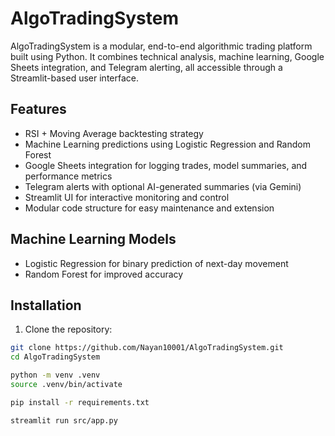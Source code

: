 # AlgoTradingSystem

AlgoTradingSystem is a modular, end-to-end algorithmic trading platform built using Python. It combines technical analysis, machine learning, Google Sheets integration, and Telegram alerting, all accessible through a Streamlit-based user interface.

## Features

- RSI + Moving Average backtesting strategy
- Machine Learning predictions using Logistic Regression and Random Forest
- Google Sheets integration for logging trades, model summaries, and performance metrics
- Telegram alerts with optional AI-generated summaries (via Gemini)
- Streamlit UI for interactive monitoring and control
- Modular code structure for easy maintenance and extension

## Machine Learning Models

- Logistic Regression for binary prediction of next-day movement
- Random Forest for improved accuracy

## Installation

1. Clone the repository:

```bash
git clone https://github.com/Nayan10001/AlgoTradingSystem.git
cd AlgoTradingSystem

python -m venv .venv
source .venv/bin/activate

pip install -r requirements.txt

streamlit run src/app.py
